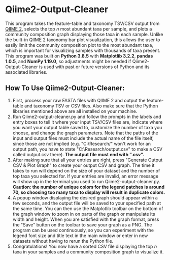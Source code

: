 # Qiime2-Output-Cleaner
This program takes the feature-table and taxonomy TSV/CSV output from [QIIME 2](https://qiime2.org/), selects the top *n* most abundant taxa per sample, and plots a community composition graph displaying those taxa in each sample. Unlike the built-in QIIME 2 taxonomy bar plot visualization, this allows the user to easily limit the community composition plot to the most abundant taxa, which is important for visualizing samples with thousands of taxa present. This program was built on **Python 3.8.5** with **Matplotlib 3.2.2**, **pandas 1.0.5**, and **NumPy 1.19.0**, so adjustments might be needed if Qiime2-Output-Cleaner is used with past or future versions of Python and its associated libraries.

## How To Use Qiime2-Output-Cleaner:
1. First, process your raw FASTA files with QIIME 2 and output the feature-table and taxonomy TSV or CSV files. Also make sure that the Python libraries mentioned above are all installed on your machine.
2. Run Qiime2-output-cleaner.py and follow the prompts in the labels and entry boxes to tell it where your input TSV/CSV files are, indicate where you want your output table saved to, customize the number of taxa you choose, and change the graph parameters. Note that the paths of the input and output files must include the actual name of the file itself, since those are not implied (e.g. "C:\Research/" won't work for an output path, you have to state "C:\Research/output.csv" to make a CSV called output.csv there). **The output file must end with ".csv".**
3. After making sure that all your entries are right, press "Generate Output CSV & Plot Graph" to create your output CSV and graph. The time it takes to run will depend on the size of your dataset and the number of top taxa you selected for. If your entries are invalid, an error message will show up in the terminal you used to run Qiime2-output-cleaner.py. **Caution: the number of unique colors for the legend patches is around 70, so choosing too many taxa to display will result in duplicate colors.**
4. A popup window displaying the desired graph should appear within a few seconds, and the output file will be saved to your specified path at the same time. You can then use the Matplotlib toolbar on the bottom of the graph window to zoom in on parts of the graph or manipulate its width and height. When you are satisfied with the graph format, press the "Save" button on the toolbar to save your graph as a PNG. The program can be used continuously, so you can experiment with the legend font size and title text in the main window or enter in new datasets without having to rerun the Python file.
5. Congratulations! You now have a sorted CSV file displaying the top *n* taxa in your samples and a community composition graph to visualize it.
